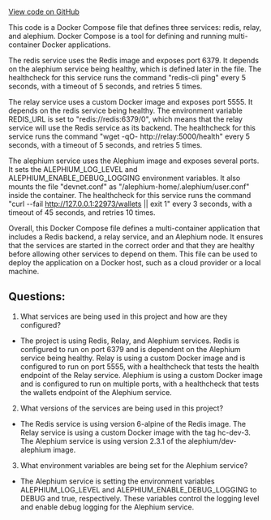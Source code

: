 [View code on GitHub](https://github.com/alephium/alephium-web3/docker/docker-compose.yml)

This code is a Docker Compose file that defines three services: redis, relay, and alephium. Docker Compose is a tool for defining and running multi-container Docker applications. 

The redis service uses the Redis image and exposes port 6379. It depends on the alephium service being healthy, which is defined later in the file. The healthcheck for this service runs the command "redis-cli ping" every 5 seconds, with a timeout of 5 seconds, and retries 5 times.

The relay service uses a custom Docker image and exposes port 5555. It depends on the redis service being healthy. The environment variable REDIS_URL is set to "redis://redis:6379/0", which means that the relay service will use the Redis service as its backend. The healthcheck for this service runs the command "wget -qO- http://relay:5000/health" every 5 seconds, with a timeout of 5 seconds, and retries 5 times.

The alephium service uses the Alephium image and exposes several ports. It sets the ALEPHIUM_LOG_LEVEL and ALEPHIUM_ENABLE_DEBUG_LOGGING environment variables. It also mounts the file "devnet.conf" as "/alephium-home/.alephium/user.conf" inside the container. The healthcheck for this service runs the command "curl --fail http://127.0.0.1:22973/wallets || exit 1" every 3 seconds, with a timeout of 45 seconds, and retries 10 times.

Overall, this Docker Compose file defines a multi-container application that includes a Redis backend, a relay service, and an Alephium node. It ensures that the services are started in the correct order and that they are healthy before allowing other services to depend on them. This file can be used to deploy the application on a Docker host, such as a cloud provider or a local machine.
## Questions: 
 1. What services are being used in this project and how are they configured?
- The project is using Redis, Relay, and Alephium services. Redis is configured to run on port 6379 and is dependent on the Alephium service being healthy. Relay is using a custom Docker image and is configured to run on port 5555, with a healthcheck that tests the health endpoint of the Relay service. Alephium is using a custom Docker image and is configured to run on multiple ports, with a healthcheck that tests the wallets endpoint of the Alephium service.

2. What versions of the services are being used in this project?
- The Redis service is using version 6-alpine of the Redis image. The Relay service is using a custom Docker image with the tag hc-dev-3. The Alephium service is using version 2.3.1 of the alephium/dev-alephium image.

3. What environment variables are being set for the Alephium service?
- The Alephium service is setting the environment variables ALEPHIUM_LOG_LEVEL and ALEPHIUM_ENABLE_DEBUG_LOGGING to DEBUG and true, respectively. These variables control the logging level and enable debug logging for the Alephium service.